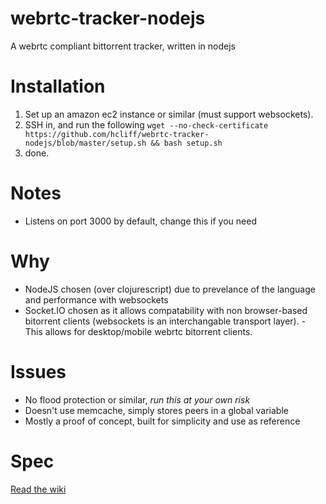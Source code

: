 webrtc-tracker-nodejs
=====================

A webrtc compliant bittorrent tracker, written in nodejs

Installation
=====================

1. Set up an amazon ec2 instance or similar (must support websockets).
2. SSH in, and run the following ```wget --no-check-certificate https://github.com/hcliff/webrtc-tracker-nodejs/blob/master/setup.sh && bash setup.sh```
3. done.

Notes
=====================
* Listens on port 3000 by default, change this if you need

Why
=====================
* NodeJS chosen (over clojurescript) due to prevelance of the language and performance with websockets
* Socket.IO chosen as it allows compatability with non browser-based bitorrent clients (websockets is an interchangable transport layer). - This allows for desktop/mobile webrtc bitorrent clients.

Issues
=====================
* No flood protection or similar, *run this at your own risk*
* Doesn't use memcache, simply stores peers in a global variable
* Mostly a proof of concept, built for simplicity and use as reference

Spec
=====================
[Read the wiki](http://github.com/hcliff/webrtc-tracker-nodejs/wiki)
